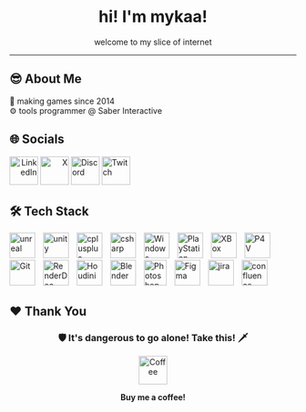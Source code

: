 <h1 align="center">hi! I'm mykaa! </h1>

<p align = center> welcome to my slice of internet </p>

---

## 😎 About Me
💾 making games since 2014 <br>
⚙️ tools programmer @ Saber Interactive <br>

## 🌐 Socials
<div align=left>
<span align="right">
<a href="https://linkedin.com/in/mykaa"><img src="https://www.svgrepo.com/show/448234/linkedin.svg" alt="LinkedIn" width=50px"></a>
<a href="https://twitter.com/mykaadev"><img src="https://www.svgrepo.com/show/475689/twitter-color.svg" alt="X" width=50px"></a>
</span>
<span align="left">
<a href="https://discord.gg/A8bwhNp"><img src="https://www.svgrepo.com/show/353655/discord-icon.svg" alt="Discord" width=50px"></a>
<a href="https://twitch.tv/mynameismyka"><img src="https://www.svgrepo.com/show/448251/twitch.svg" alt="Twitch" width=50px"></a></span>
</div>
 
## 🛠 Tech Stack
<div align="left">
  <img src="https://mykaadev.github.io/resources/icons/unreal.svg" style="width:45px; height:45px; object-fit:contain; margin-right:10px;" alt="unreal"/>
  <img src="https://mykaadev.github.io/resources/icons/unity.svg" style="width:45px; height:45px; object-fit:contain; margin-right:10px;" alt="unity"/>
  <img src="https://mykaadev.github.io/resources/icons/cpp.svg" style="width:45px; height:45px; object-fit:contain; margin-right:10px;" alt="cplusplus"/>
  <img src="https://mykaadev.github.io/resources/icons/cs.svg" style="width:45px; height:45px; object-fit:contain; margin-right:10px;" alt="csharp"/>
  <img src="https://mykaadev.github.io/resources/icons/windows.svg" style="width:45px; height:45px; object-fit:contain; margin-right:10px;" alt="Windows"/>
  <img src="https://mykaadev.github.io/resources/icons/playstation.svg" style="width:45px; height:45px; object-fit:contain; margin-right:10px;" alt="PlayStation"/>
  <img src="https://mykaadev.github.io/resources/icons/xbox.svg" style="width:45px; height:45px; object-fit:contain; margin-right:10px;" alt="XBox"/>
  <img src="https://mykaadev.github.io/resources/icons/p4v.svg" style="width:45px; height:45px; object-fit:contain; margin-right:10px;" alt="P4V"/>
  <img src="https://mykaadev.github.io/resources/icons/githublogo.svg" style="width:45px; height:45px; object-fit:contain; margin-right:10px;" alt="Git"/>
  <img src="https://mykaadev.github.io/resources/icons/RenderDoc.svg" style="width:45px; height:45px; object-fit:contain; margin-right:10px;" alt="RenderDoc"/>
  <img src="https://mykaadev.github.io/resources/icons/houdini.svg" style="width:45px; height:45px; object-fit:contain; margin-right:10px;" alt="Houdini"/>
   <img src="https://mykaadev.github.io/resources/icons/blender.svg" style="width:45px; height:45px; object-fit:contain; margin-right:10px;" alt="Blender"/>
   <img src="https://mykaadev.github.io/resources/icons/photoshop.svg" style="width:40px; height:45px; object-fit:contain; margin-right:10px;" alt="Photoshop"/>
   <img src="https://mykaadev.github.io/resources/icons/figma.svg" style="width:45px; height:45px; object-fit:contain; margin-right:10px;" alt="Figma"/>
  <img src="https://mykaadev.github.io/resources/icons/jira.svg" style="width:45px; height:45px; object-fit:contain; margin-right:10px;" alt="jira"/>
  <img src="https://mykaadev.github.io/resources/icons/confluence.svg" style="width:45px; height:45px; object-fit:contain; margin-right:10px;" alt="confluence"/>
</div>

<!--
## 🧑‍💻 Git Stats
<div align="center" style="display: flex; flex-wrap: wrap; justify-content: center; gap: 10px;">
  <img src="https://github-readme-stats.vercel.app/api?username=mykaadev&theme=tokyonight&show_icons=true&hide_border=false&count_private=true" height="100"/>
  <img src="https://github-readme-streak-stats.herokuapp.com/?user=mykaadev&theme=tokyonight&hide_border=false" height="100"/>
  <img src="https://github-readme-stats.vercel.app/api/top-langs/?username=mykaadev&theme=tokyonight&show_icons=true&hide_border=false&layout=compact" height="100"/>
</div>
-->

## ❤️ Thank You
<div align="center">
<h3> 🛡️ It's dangerous to go alone! Take this! 🗡️ </h3>
<a href="https://buymeacoffee.com/mykaadev"><img src="https://www.svgrepo.com/show/476855/coffee-to-go.svg" alt="Coffee" width=50px"></a>
<p><b>Buy me a coffee!</b></p>
</div>
